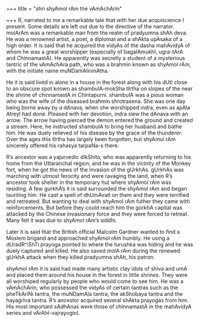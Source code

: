 +++
title = "shri shyAmol rAm the vAmAchArin"

+++
R, narrated to me a remarkable tale that with her due acquiscience I
present. Some details are left out due to the directive of the narrator.
molArAm was a remarkable man from the realm of pradyumna shAh deva. He
was a renowned artist, a poet, a diplomat and a shAkta upAsaka of a high
order. It is said that he acquired the vidyAs of the dasha mahAvidyA of
whom he was a great worshipper (especially of bagalAmukhI, ugra-tArA and
ChinnamastA). He apparently was secretly a student of a mysterious
tantric of the vAmAchAra path, who was a brahmin known as shyAmol rAm,
with the initiate name muNDamAlininAtha.

He it is said lived in alone in a house in the forest along with his
dUtI close to an obscure spot known as shambulA-mokSha tIrtha on slopes
of the near the shrine of chinnamastA in Chintapurni. shambulA was a
pious woman who was the wife of the diseased brahmin shrotrasena. She
was one day being borne away by a dAnava, when she worshipped indra,
even as apAla AtreyI had done. Pleased with her devotion, indra slew the
dAnava with an arrow. The arrow having pierced the demon entered the
ground and created a stream. Here, he instructed shambulA to bring her
husband and bathe him. He was duely relieved of his disease by the grace
of the thunderer. Over the ages this tIrtha has largely been forgotten,
but shyAmol rAm sincerely offered his rahasya tarpaNa-s there.

R’s ancestor was a yajurvedic dIkShita, who was apparently returning to
his home from the Uttaranchal region, and he was in the vicinity of the
Monkey fort, when he got the news of the invasion of the gUrkhAs.
gUrkhAs was marching with utmost ferocity and were ravaging the land,
when R’s ancestor took shelter in the temporary hut where shyAmol rAm
was residing. A few gurkhA’s it is said surrounded the shyAmol rAm and
began taunting him. He cast a spell of dhUmAvatI on them and they were
terrified and retreated. But wanting to deal with shyAmol rAm futher
they came with reinforcements. But before they could reach him the
gorkhA capital was attacked by the Chinese invasionary force and they
were forced to retreat. Many felt it was due to shyAmol rAm’s siddhi.

Later it is said that the British official Malcolm Gardner wanted to
find a Moslem brigand and approached shyAmol rAm humbly. He using a
dUradR^iShTi prayoga pointed to where the turushka was hiding and he was
duely captured and killed. He also saved molA rAm during the renewed
gUrkhA attack when they killed pradyumna shAh, his patron.

shyAmol rAm it is said had made many artistic clay idols of shiva and
umA and placed them around his house in the forest in little shrines.
They were all worshiped regularly by people who would come to see him.
He was a vAmAchArin, who possessed the vidyAs of certain tantras such as
the pheTkAriNi tantra, the muNDamAla tantra, the akShobaya tantra and
the hayagrIva tantra. R’s ancestor acquired several shAkta prayogas from
him. His most important sAdhAnas were those of chinnamastA in the
mahAvidyA series and vArAhI-vajrayoginI.
